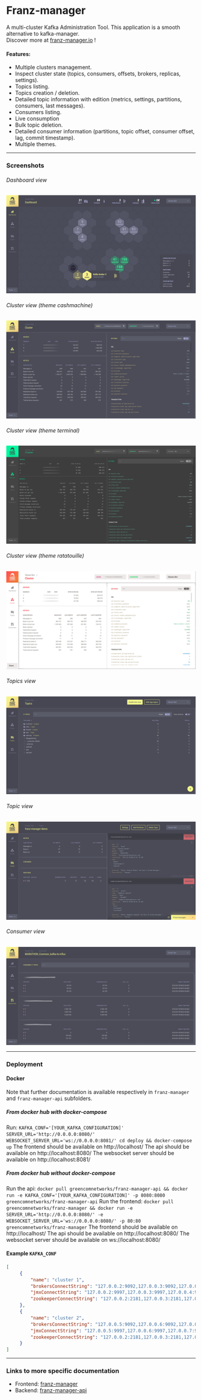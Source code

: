 # Franz-manager
A multi-cluster Kafka Administration Tool.
This application is a smooth alternative to kafka-manager.  
Discover more at [franz-manager.io](https://www.franz-manager.io/) !

#### Features:
- Multiple clusters management.
- Inspect cluster state (topics, consumers, offsets, brokers, replicas, settings).
- Topics listing.
- Topics creation / deletion.
- Detailed topic information with edition (metrics, settings, partitions, consumers, last messages).
- Consumers listing.
- Live consumption
- Bulk topic deletion.
- Detailed consumer information (partitions, topic offset, consumer offset, lag, commit timestamp).
- Multiple themes.
 
 ---

### Screenshots
###### Dashboard view
![dashboard view](documentation/images/dashboard_view.jpg)
###### Cluster view (theme cashmachine)
![cluster view](documentation/images/cluster_view.jpg)
###### Cluster view (theme terminal)
![cluster view](documentation/images/cluster_view_terminal.jpg)
###### Cluster view (theme ratatouille)
![cluster view](documentation/images/cluster_view_ratatouille.jpg)
###### Topics view
![topics view](documentation/images/topics_view.jpg)
###### Topic view
![topic view](documentation/images/topic_view.jpg)
###### Consumer view
![consumer view](documentation/images/consumer_view.jpg)

---

### Deployment
#### Docker
Note that further documentation is available respectively in `franz-manager` and `franz-manager-api` subfolders.
##### From docker hub with docker-compose
Run: `KAFKA_CONF='[YOUR_KAFKA_CONFIGURATION]' SERVER_URL='http://0.0.0.0:8080/' WEBSOCKET_SERVER_URL='ws://0.0.0.0:8081/' cd deploy && docker-compose up`
The frontend should be available on http://localhost/
The api should be available on http://localhost:8080/
The websocket server should be available on http://localhost:8081/

##### From docker hub without docker-compose
Run the api: `docker pull greencomnetworks/franz-manager-api && docker run -e KAFKA_CONF='[YOUR_KAFKA_CONFIGURATION]' -p 8080:8080 greencomnetworks/franz-manager-api`
Run the frontend: `docker pull greencomnetworks/franz-manager && docker run -e SERVER_URL='http://0.0.0.0:8080/' -e WEBSOCKET_SERVER_URL='ws://0.0.0.0:8080/' -p 80:80 greencomnetworks/franz-manager`
The frontend should be available on http://localhost/
The api should be available on http://localhost:8080/
The websocket server should be available on ws://localhost:8080/

#### Example `KAFKA_CONF`
```json
[
     {
         "name": "cluster 1",
         "brokersConnectString": "127.0.0.2:9092,127.0.0.3:9092,127.0.0.4:9092",
         "jmxConnectString": "127.0.0.2:9997,127.0.0.3:9997,127.0.0.4:9997",
         "zookeeperConnectString": "127.0.0.2:2181,127.0.0.3:2181,127.0.0.4:2181"
     },
     {
         "name": "cluster 2",
         "brokersConnectString": "127.0.0.5:9092,127.0.0.6:9092,127.0.0.7:9092",
         "jmxConnectString": "127.0.0.5:9997,127.0.0.6:9997,127.0.0.7:9997",
         "zookeeperConnectString": "127.0.0.2:2181,127.0.0.3:2181,127.0.0.4:2181"
     }
]
```

---

### Links to more specific documentation
* Frontend: [franz-manager](franz-manager/README.md)
* Backend: [franz-manager-api](franz-manager-api/README.md)